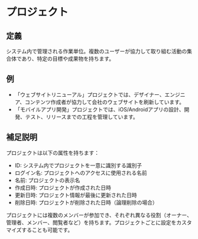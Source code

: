 # プロジェクト

## 定義

システム内で管理される作業単位。複数のユーザーが協力して取り組む活動の集合体であり、特定の目標や成果物を持ちます。

## 例

- 「ウェブサイトリニューアル」プロジェクトでは、デザイナー、エンジニア、コンテンツ作成者が協力して会社のウェブサイトを刷新しています。
- 「モバイルアプリ開発」プロジェクトでは、iOS/Androidアプリの設計、開発、テスト、リリースまでの工程を管理しています。

## 補足説明

プロジェクトは以下の属性を持ちます：
- ID: システム内でプロジェクトを一意に識別する識別子
- ログイン名: プロジェクトへのアクセスに使用される名前
- 名前: プロジェクトの表示名
- 作成日時: プロジェクトが作成された日時
- 更新日時: プロジェクト情報が最後に更新された日時
- 削除日時: プロジェクトが削除された日時（論理削除の場合）

プロジェクトには複数のメンバーが参加でき、それぞれ異なる役割（オーナー、管理者、メンバー、閲覧者など）を持ちます。プロジェクトごとに設定をカスタマイズすることも可能です。
